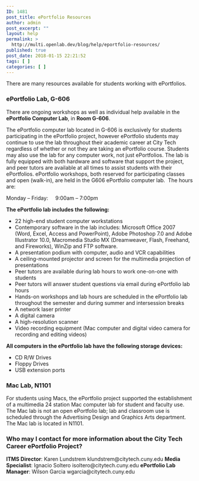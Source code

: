 ```yaml
---
ID: 1481
post_title: ePortfolio Resources
author: admin
post_excerpt: ""
layout: help
permalink: >
  http://multi.openlab.dev/blog/help/eportfolio-resources/
published: true
post_date: 2018-01-15 22:21:52
tags: [ ]
categories: [ ]
---
```

There are many resources available for students working with ePortfolios.
<h3>ePortfolio Lab, G-606</h3>
There are ongoing workshops as well as individual help available in the <strong>ePortfolio Computer Lab</strong>, in <strong>Room G-606</strong>.

The ePortfolio computer lab located in G-606 is exclusively for students participating in the ePortfolio project, however ePortfolio students may continue to use the lab throughout their academic career at City Tech regardless of whether or not they are taking an ePortfolio course. Students may also use the lab for any computer work, not just ePortfolios. The lab is fully equipped with both hardware and software that support the project, and peer tutors are available at all times to assist students with their ePortfolios. ePortfolio workshops, both reserved for participating classes and open (walk-in), are held in the G606 ePortfolio computer lab.  The hours are:

Monday – Friday:     9:00am – 7:00pm

<strong>The ePortfolio lab includes the following:</strong>
<ul>
 	<li>22 high-end student computer workstations</li>
 	<li>Contemporary software in the lab includes: Microsoft Office 2007 (Word, Excel, Access and PowerPoint), Adobe Photoshop 7.0 and Adobe Illustrator 10.0, Macromedia Studio MX (Dreamweaver, Flash, Freehand, and Fireworks), WinZip and FTP software.</li>
 	<li>A presentation podium with computer, audio and VCR capabilities</li>
 	<li>A ceiling-mounted projector and screen for the multimedia projection of presentations</li>
 	<li>Peer tutors are available during lab hours to work one-on-one with students</li>
 	<li>Peer tutors will answer student questions via email during ePortfolio lab hours</li>
 	<li>Hands-on workshops and lab hours are scheduled in the ePortfolio lab throughout the semester and during summer and intersession breaks</li>
 	<li>A network laser printer</li>
 	<li>A digital camera</li>
 	<li>A high-resolution scanner</li>
 	<li>Video recording equipment (Mac computer and digital video camera for recording and editing videos)</li>
</ul>
<strong>All computers in the ePortfolio lab have the following storage devices:</strong>
<ul>
 	<li>CD R/W Drives</li>
 	<li>Floppy Drives</li>
 	<li>USB extension ports</li>
</ul>
<h3><strong>Mac Lab, N1101</strong></h3>
For students using Macs, the ePortfolio project supported the establishment of a multimedia 24 station Mac computer lab for student and faculty use. The Mac lab is not an open ePortfolio lab; lab and classroom use is scheduled through the Advertising Design and Graphics Arts department. The Mac lab is located in N1101.
<h3>Who may I contact for more information about the City Tech Career ePortfolio Project?</h3>
<strong>ITMS Director</strong>: Karen Lundstrem klundstrem@citytech.cuny.edu
<strong>Media Specialist</strong>: Ignacio Soltero isoltero@citytech.cuny.edu
<strong>ePortfolio Lab Manager</strong>: Wilson Garcia wgarcia@citytech.cuny.edu